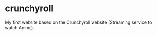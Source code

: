 # crunchyroll
 My first website based on the Crunchyroll website (Streaming service to watch Anime).
